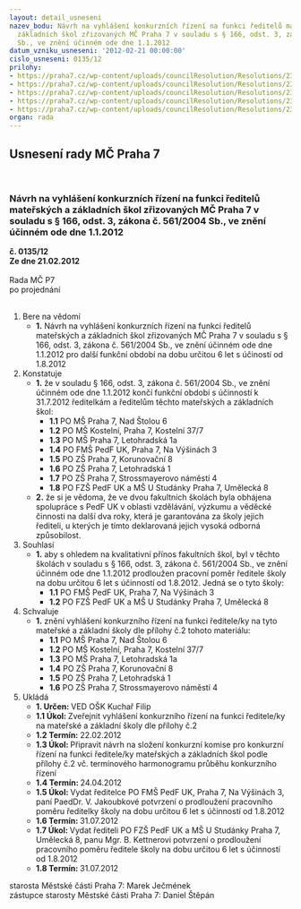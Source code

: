 ```yaml
---
layout: detail_usneseni
nazev_bodu: Návrh na vyhlášení konkurzních řízení na funkci ředitelů mateřských a
  základních škol zřizovaných MČ Praha 7 v souladu s § 166, odst. 3, zákona č. 561/2004
  Sb., ve znění účinném ode dne 1.1.2012
datum_vzniku_usneseni: '2012-02-21 00:00:00'
cislo_usneseni: 0135/12
prilohy:
- https://praha7.cz/wp-content/uploads/councilResolution/Resolutions/23055/10-12-p%c5%99%c3%adloha_1_vyhl%c3%a1%c5%a1en%c3%ad_po%c5%beadavk%c5%af.doc
- https://praha7.cz/wp-content/uploads/councilResolution/Resolutions/23055/10-12-p%c5%99%c3%adloha_2_z._561.2004_sb.doc
- https://praha7.cz/wp-content/uploads/councilResolution/Resolutions/23055/10-12-p%c5%99%c3%adloha_3_smlouva_m%c5%a1.jpg
- https://praha7.cz/wp-content/uploads/councilResolution/Resolutions/23055/10-12-p%c5%99%c3%adloha_4_smlouva_z%c5%a1.jpg
- https://praha7.cz/wp-content/uploads/councilResolution/Resolutions/23055/10-12-p%c5%99%c3%adloha_6.doc
organ: rada
---
```

<div id="ucUsn_pList" class="usn">
	<span><h2>Usnesení rady MČ Praha 7 </h2>
<br></span><div class="standBody">
<span><h3>Návrh na vyhlášení konkurzních řízení na funkci ředitelů mateřských a základních škol zřizovaných MČ Praha 7 v souladu s § 166, odst. 3, zákona č. 561/2004 Sb., ve znění účinném ode dne 1.1.2012</h3></span><div class="center">
		<strong>č. 0135/12</strong><br>
	</div>
<div class="center">
		<strong>Ze dne 21.02.2012</strong><br><br>
	</div>Rada MČ P7<br> po projednání<br><br><ol>
<li>Bere na vědomí<ul><li>
<strong>1.</strong> Návrh na vyhlášení konkurzních řízení na funkci ředitelů mateřských a základních škol zřizovaných MČ Praha 7 v souladu s § 166, odst. 3, zákona č. 561/2004 Sb., ve znění účinném ode dne 1.1.2012 pro další funkční období na dobu určitou 6 let s účiností od 1.8.2012</li></ul>
</li>
<li>Konstatuje<ul>
<li>
<strong>1.</strong> že v souladu § 166, odst. 3, zákona č. 561/2004 Sb., ve znění účinném ode dne 1.1.2012 končí funkční období s účinností k 31.7.2012 ředitelkám a ředitelům těchto mateřských a základních škol: <ul>
<li>
<strong>1.1</strong> PO MŠ Praha 7, Nad Štolou 6</li>
<li>
<strong>1.2</strong> PO MŠ Kostelní, Praha 7, Kostelní 37/7</li>
<li>
<strong>1.3</strong> PO MŠ Praha 7, Letohradská 1a</li>
<li>
<strong>1.4</strong> PO FMŠ PedF UK, Praha 7, Na Výšinách 3 </li>
<li>
<strong>1.5</strong> PO ZŠ Praha 7, Korunovační 8 </li>
<li>
<strong>1.6</strong> PO ZŠ Praha 7, Letohradská 1</li>
<li>
<strong>1.7</strong> PO ZŠ Praha 7, Strossmayerovo náměstí 4</li>
<li>
<strong>1.8</strong> PO FZŠ PedF UK a MŠ U Studánky Praha 7, Umělecká 8 </li>
</ul>
</li>
<li>
<strong>2.</strong> že si je vědoma, že ve dvou fakultních školách byla obhájena spolupráce s PedF UK v oblasti vzdělávání, výzkumu a věděcké činnosti na další dva roky, která je garantována za školy jejich řediteli, u kterých je tímto deklarovaná jejich vysoká odborná způsobilost.</li>
</ul>
</li>
<li>Souhlasí<ul><li>
<strong>1.</strong> aby s ohledem na kvalitativní přínos fakultních škol, byl v těchto školách v souladu s § 166, odst. 3, zákona č. 561/2004 Sb., ve znění účinném ode dne 1.1.2012 prodloužen pracovní poměr ředitele školy na dobu určitou 6 let s účinností od 1.8.2012. Jedná se o tyto školy:  <ul>
<li>
<strong>1.1</strong> PO FMŠ PedF UK, Praha 7, Na Výšinách 3 </li>
<li>
<strong>1.2</strong> PO FZŠ PedF UK a MŠ U Studánky Praha 7, Umělecká 8 </li>
</ul>
</li></ul>
</li>
<li>Schvaluje<ul><li>
<strong>1.</strong> znění vyhlášení konkurzního řízení na funkci ředitele/ky na tyto mateřské a základní školy dle přílohy č.2 tohoto materiálu:<ul>
<li>
<strong>1.1</strong> PO MŠ Praha 7, Nad Štolou 6</li>
<li>
<strong>1.2</strong> PO MŠ Kostelní, Praha 7, Kostelní 37/7</li>
<li>
<strong>1.3</strong> PO MŠ Praha 7, Letohradská 1a</li>
<li>
<strong>1.4</strong> PO ZŠ Praha 7, Korunovační 8 </li>
<li>
<strong>1.5</strong> PO ZŠ Praha 7, Letohradská 1</li>
<li>
<strong>1.6</strong> PO ZŠ Praha 7, Strossmayerovo náměstí 4</li>
</ul>
</li></ul>
</li>
<li>Ukládá<ul>
<li>
<strong>1. Určen: </strong>VED OŠK Kuchař Filip</li>
<li>
<strong>1.1 Úkol: </strong>Zveřejnit vyhlášení konkurzního řízení na funkci ředitele/ky na mateřské a základní školy dle přílohy č.2</li>
<li>
<strong>1.2 Termín: </strong>22.02.2012</li>
<li>
<strong>1.3 Úkol: </strong>Připravit návrh na složení konkurzní komise pro konkurzní řízení na funkci ředitele/ky mateřských a základních škol podle přílohy č.2 vč. termínového harmonogramu průběhu konkurzního řízení</li>
<li>
<strong>1.4 Termín: </strong>24.04.2012</li>
<li>
<strong>1.5 Úkol: </strong>Vydat ředitelce PO FMŠ PedF UK, Praha 7, Na Výšinách 3, paní PaedDr. V. Jakoubkové potvrzení o prodloužení pracovního poměru ředitelky školy na dobu určitou 6 let s účinností od 1.8.2012 </li>
<li>
<strong>1.6 Termín: </strong>31.07.2012</li>
<li>
<strong>1.7 Úkol: </strong>Vydat řediteli PO FZŠ PedF UK a MŠ U Studánky Praha 7, Umělecká 8, panu Mgr. B. Kettnerovi potvrzení o prodloužení pracovního poměru ředitele školy na dobu určitou 6 let s účinností od 1.8.2012 </li>
<li>
<strong>1.8 Termín: </strong>31.07.2012</li>
</ul>
</li>
</ol>starosta Městské části Praha 7: Marek Ječmének<br>zástupce starosty Městské části Praha 7: Daniel Štěpán 
</div>
</div>